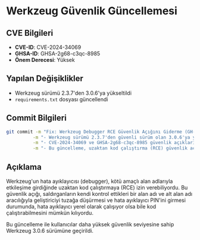# Werkzeug Güvenlik Güncellemesi

## CVE Bilgileri
- **CVE-ID**: CVE-2024-34069
- **GHSA-ID**: GHSA-2g68-c3qc-8985
- **Önem Derecesi**: Yüksek

## Yapılan Değişiklikler
- Werkzeug sürümü 2.3.7'den 3.0.6'ya yükseltildi
- `requirements.txt` dosyası güncellendi

## Commit Bilgileri
```bash
git commit -m "Fix: Werkzeug Debugger RCE Güvenlik Açığını Giderme (GH-#4)" \
          -m "- Werkzeug sürümü 2.3.7'den güvenli sürüm olan 3.0.6'ya yükseltildi" \
          -m "- CVE-2024-34069 ve GHSA-2g68-c3qc-8985 güvenlik açıkları giderildi" \
          -m "- Bu güncelleme, uzaktan kod çalıştırma (RCE) güvenlik açıklarını çözmektedir"
```

## Açıklama
Werkzeug'un hata ayıklayıcısı (debugger), kötü amaçlı alan adlarıyla etkileşime girdiğinde uzaktan kod çalıştırmaya (RCE) izin verebiliyordu. Bu güvenlik açığı, saldırganların kendi kontrol ettikleri bir alan adı ve alt alan adı aracılığıyla geliştiriciyi tuzağa düşürmesi ve hata ayıklayıcı PIN'ini girmesi durumunda, hata ayıklayıcı yerel olarak çalışıyor olsa bile kod çalıştırabilmesini mümkün kılıyordu.

Bu güncelleme ile kullanıcılar daha yüksek güvenlik seviyesine sahip Werkzeug 3.0.6 sürümüne geçirildi. 